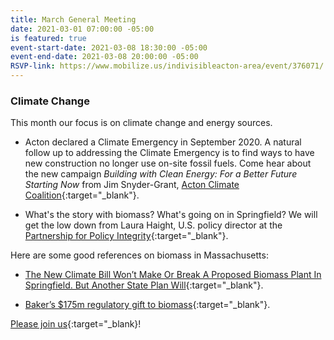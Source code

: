 ```yaml
---
title: March General Meeting
date: 2021-03-01 07:00:00 -05:00
is featured: true
event-start-date: 2021-03-08 18:30:00 -05:00
event-end-date: 2021-03-08 20:00:00 -05:00
RSVP-link: https://www.mobilize.us/indivisibleacton-area/event/376071/
---
```


### Climate Change

This month our focus is on climate change and energy sources.

* Acton declared a Climate Emergency in September 2020. 
A natural follow up to addressing the Climate Emergency is to find ways to have new construction no longer use on-site fossil fuels. Come hear about the new campaign *Building with Clean Energy: For a Better Future Starting Now* from Jim Snyder-Grant, [Acton Climate Coalition](https://www.actonclimatecoalition.org){:target="_blank"}.   

* What's the story with biomass?  What's going on in Springfield? We will get the low down from Laura Haight, U.S. policy director at the [Partnership for Policy Integrity](https://www.pfpi.net/){:target="_blank"}.  

Here are some good references on biomass in Massachusetts:

* [The New Climate Bill Won’t Make Or Break A Proposed Biomass Plant In Springfield. But Another State Plan Will](https://www.wbur.org/earthwhile/2021/01/12/climate-bill-biomass-palmer-springfield-rec-renewable-energy-credits){:target="_blank"}.

* [Baker’s $175m regulatory gift to biomass](https://commonwealthmagazine.org/opinion/bakers-175m-regulatory-gift-to-biomass/){:target="_blank"}.

[Please join us](https://www.mobilize.us/indivisibleacton-area/event/376071/){:target="_blank}!